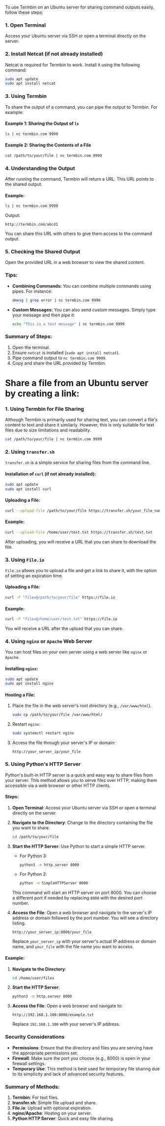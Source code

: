To use Termbin on an Ubuntu server for sharing command outputs easily, follow these steps:

### 1. **Open Terminal**
Access your Ubuntu server via SSH or open a terminal directly on the server.

### 2. **Install Netcat (if not already installed)**
Netcat is required for Termbin to work. Install it using the following command:
```bash
sudo apt update
sudo apt install netcat
```

### 3. **Using Termbin**
To share the output of a command, you can pipe the output to Termbin. For example:

#### Example 1: Sharing the Output of `ls`
```bash
ls | nc termbin.com 9999
```

#### Example 2: Sharing the Contents of a File
```bash
cat /path/to/your/file | nc termbin.com 9999
```

### 4. **Understanding the Output**
After running the command, Termbin will return a URL. This URL points to the shared output.

#### Example:
```bash
ls | nc termbin.com 9999
```
Output:
```plaintext
http://termbin.com/abcd1
```
You can share this URL with others to give them access to the command output.

### 5. **Checking the Shared Output**
Open the provided URL in a web browser to view the shared content.

### Tips:
- **Combining Commands:** You can combine multiple commands using pipes. For instance:
  ```bash
  dmesg | grep error | nc termbin.com 9999
  ```
- **Custom Messages:** You can also send custom messages. Simply type your message and then pipe it:
  ```bash
  echo "This is a test message" | nc termbin.com 9999
  ```

### Summary of Steps:
1. Open the terminal.
2. Ensure `netcat` is installed (`sudo apt install netcat`).
3. Pipe command output to `nc termbin.com 9999`.
4. Copy and share the URL provided by Termbin.


# Share a file from an Ubuntu server by creating a link:

### 1. **Using Termbin for File Sharing**

Although Termbin is primarily used for sharing text, you can convert a file's content to text and share it similarly. However, this is only suitable for text files due to size limitations and readability.

```bash
cat /path/to/your/file | nc termbin.com 9999
```

### 2. **Using `transfer.sh`**

`transfer.sh` is a simple service for sharing files from the command line.

#### Installation of `curl` (if not already installed):
```bash
sudo apt update
sudo apt install curl
```

#### Uploading a File:
```bash
curl --upload-file /path/to/your/file https://transfer.sh/your_file_name
```

#### Example:
```bash
curl --upload-file /home/user/test.txt https://transfer.sh/test.txt
```

After uploading, you will receive a URL that you can share to download the file.

### 3. **Using `File.io`**

`File.io` allows you to upload a file and get a link to share it, with the option of setting an expiration time.

#### Uploading a File:
```bash
curl -F "file=@/path/to/your/file" https://file.io
```

#### Example:
```bash
curl -F "file=@/home/user/test.txt" https://file.io
```

You will receive a URL after the upload that you can share.

### 4. **Using `nginx` or `Apache` Web Server**

You can host files on your own server using a web server like `nginx` or `Apache`.

#### Installing `nginx`:
```bash
sudo apt update
sudo apt install nginx
```

#### Hosting a File:
1. Place the file in the web server's root directory (e.g., `/var/www/html`).
   ```bash
   sudo cp /path/to/your/file /var/www/html/
   ```
2. Restart `nginx`:
   ```bash
   sudo systemctl restart nginx
   ```
3. Access the file through your server's IP or domain:
   ```
   http://your_server_ip/your_file
   ```

### 5. **Using Python's HTTP Server**

Python's built-in HTTP server is a quick and easy way to share files from your server. This method allows you to serve files over HTTP, making them accessible via a web browser or other HTTP clients.

#### Steps:
1. **Open Terminal**: Access your Ubuntu server via SSH or open a terminal directly on the server.
2. **Navigate to the Directory**: Change to the directory containing the file you want to share.
   ```bash
   cd /path/to/your/file
   ```
3. **Start the HTTP Server**: Use Python to start a simple HTTP server.
   - For Python 3:
     ```bash
     python3 -m http.server 8000
     ```
   - For Python 2:
     ```bash
     python -m SimpleHTTPServer 8000
     ```
   This command will start an HTTP server on port 8000. You can choose a different port if needed by replacing `8000` with the desired port number.

4. **Access the File**: Open a web browser and navigate to the server's IP address or domain followed by the port number. You will see a directory listing.
   ```
   http://your_server_ip:8000/your_file
   ```
   Replace `your_server_ip` with your server's actual IP address or domain name, and `your_file` with the file name you want to access.

#### Example:
1. **Navigate to the Directory**:
   ```bash
   cd /home/user/files
   ```
2. **Start the HTTP Server**:
   ```bash
   python3 -m http.server 8000
   ```
3. **Access the File**:
   Open a web browser and navigate to:
   ```
   http://192.168.1.100:8000/example.txt
   ```
   Replace `192.168.1.100` with your server's IP address.

### Security Considerations
- **Permissions**: Ensure that the directory and files you are serving have the appropriate permissions set.
- **Firewall**: Make sure the port you choose (e.g., 8000) is open in your firewall settings.
- **Temporary Use**: This method is best used for temporary file sharing due to its simplicity and lack of advanced security features.

### Summary of Methods:
1. **Termbin**: For text files.
2. **transfer.sh**: Simple file upload and share.
3. **File.io**: Upload with optional expiration.
4. **nginx/Apache**: Hosting on your server.
5. **Python HTTP Server**: Quick and easy file sharing.
